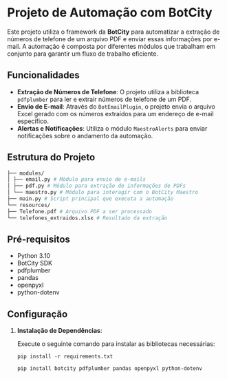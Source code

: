 # Projeto de Automação com BotCity

Este projeto utiliza o framework da **BotCity** para automatizar a extração de números de telefone de um arquivo PDF e enviar essas informações por e-mail. A automação é composta por diferentes módulos que trabalham em conjunto para garantir um fluxo de trabalho eficiente.

## Funcionalidades

- **Extração de Números de Telefone**: O projeto utiliza a biblioteca `pdfplumber` para ler e extrair números de telefone de um PDF.
- **Envio de E-mail**: Através do `BotEmailPlugin`, o projeto envia o arquivo Excel gerado com os números extraídos para um endereço de e-mail específico.
- **Alertas e Notificações**: Utiliza o módulo `MaestroAlerts` para enviar notificações sobre o andamento da automação.

## Estrutura do Projeto
```bash
├── modules/
│ ├── email.py # Módulo para envio de e-mails
│ ├── pdf.py # Módulo para extração de informações de PDFs
│ └── maestro.py # Módulo para interagir com o BotCity Maestro
├── main.py # Script principal que executa a automação
└── resources/
├── Telefone.pdf # Arquivo PDF a ser processado
└── telefones_extraidos.xlsx # Resultado da extração
```


## Pré-requisitos

- Python 3.10
- BotCity SDK
- pdfplumber
- pandas
- openpyxl
- python-dotenv

## Configuração

1. **Instalação de Dependências**:

   Execute o seguinte comando para instalar as bibliotecas necessárias:

   ```
   pip install -r requirements.txt
   ```

   ```bash
   pip install botcity pdfplumber pandas openpyxl python-dotenv
   ```
